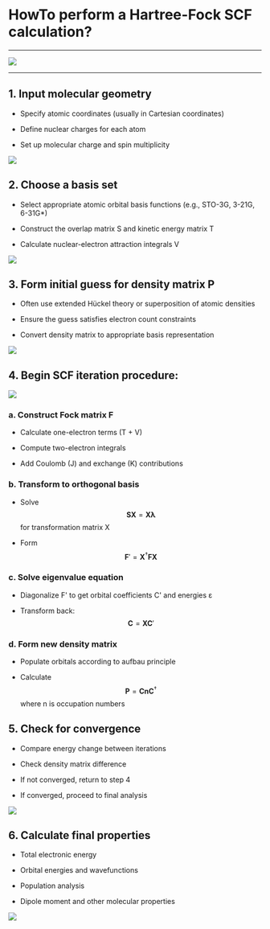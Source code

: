 # HowTo perform a Hartree-Fock SCF calculation?

---

![](./imgs/scf_001.svg)

---
## 1. Input molecular geometry

- Specify atomic coordinates (usually in Cartesian coordinates)

- Define nuclear charges for each atom

- Set up molecular charge and spin multiplicity

![](./imgs/scf_002.svg)

## 2. Choose a basis set

- Select appropriate atomic orbital basis functions (e.g., STO-3G, 3-21G, 6-31G*)

- Construct the overlap matrix S and kinetic energy matrix T

- Calculate nuclear-electron attraction integrals V

![](./imgs/scf_003.svg)

## 3. Form initial guess for density matrix P

- Often use extended Hückel theory or superposition of atomic densities

- Ensure the guess satisfies electron count constraints

- Convert density matrix to appropriate basis representation

![](./imgs/scf_004.svg)


## 4. Begin SCF iteration procedure:

![](./imgs/scf_005.svg)

### a. Construct Fock matrix F

- Calculate one-electron terms (T + V)

- Compute two-electron integrals

- Add Coulomb (J) and exchange (K) contributions



### b. Transform to orthogonal basis

- Solve $$\mathbf{S}\mathbf{X} = \mathbf{X}\mathbf{\lambda}$$ for transformation matrix X

- Form $$\mathbf{F}' = \mathbf{X}^{\dagger}\mathbf{F}\mathbf{X}$$



### c. Solve eigenvalue equation

- Diagonalize F' to get orbital coefficients C' and energies ε

- Transform back: $$\mathbf{C} = \mathbf{X}\mathbf{C}'$$



### d. Form new density matrix

- Populate orbitals according to aufbau principle

- Calculate $$\mathbf{P} = \mathbf{C}\mathbf{n}\mathbf{C}^{\dagger}$$ where n is occupation numbers


## 5. Check for convergence

- Compare energy change between iterations

- Check density matrix difference

- If not converged, return to step 4

- If converged, proceed to final analysis

![](./imgs/scf_006.svg)

## 6. Calculate final properties

- Total electronic energy

- Orbital energies and wavefunctions

- Population analysis

- Dipole moment and other molecular properties

![](./imgs/scf_007.svg)